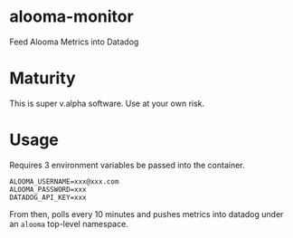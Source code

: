 # alooma-monitor
Feed Alooma Metrics into Datadog

# Maturity 

This is super v.alpha software. Use at your own risk.

# Usage

Requires 3 environment variables be passed into the container.

```
ALOOMA_USERNAME=xxx@xxx.com
ALOOMA_PASSWORD=xxx
DATADOG_API_KEY=xxx
```

From then, polls every 10 minutes and pushes metrics into datadog under an `alooma` top-level namespace.
